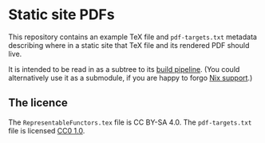 # Static site PDFs

This repository contains an example TeX file and `pdf-targets.txt` metadata describing where in a static site that TeX file and its rendered PDF should live.

It is intended to be read in as a subtree to its [build pipeline](https://github.com/Smaug123/static-site-pipeline).
(You could alternatively use it as a submodule, if you are happy to forgo [Nix support](https://github.com/NixOS/nix/pull/5497).)

## The licence

The `RepresentableFunctors.tex` file is CC BY-SA 4.0.
The `pdf-targets.txt` file is licensed [CC0 1.0](https://creativecommons.org/publicdomain/zero/1.0/).
